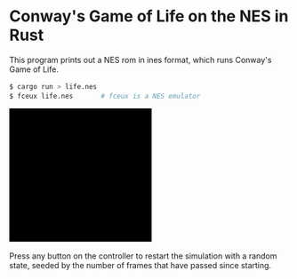# Conway's Game of Life on the NES in Rust

This program prints out a NES rom in ines format, which runs Conway's Game of Life.

```bash
$ cargo run > life.nes
$ fceux life.nes       # fceux is a NES emulator

```

![Demo](/conway/demo.gif)

Press any button on the controller to restart the simulation with a random state,
seeded by the number of frames that have passed since starting.
